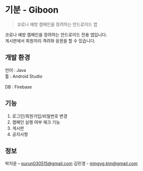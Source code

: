 # 기분 - Giboon
> 코로나 예방 캠페인을 장려하는 안드로이드 앱

<!-- [![NPM Version][npm-image]][npm-url]
[![Build Status][travis-image]][travis-url]
[![Downloads Stats][npm-downloads]][npm-url] -->

코로나 예방 캠페인을 장려하는 안드로이드 전용 앱입니다.  <br>
게시판에서 회원끼리 격려와 응원을 할 수 있습니다.   <br>

## 개발 환경
언어 : Java<br>
툴 : Android Studio<br>\
DB : Firebase

## 기능
1. 로그인/회원가입/비밀번호 변경
2. 캠페인 실행 여부 체크 기능
3. 게시판
4. 공지사항

## 정보
박지윤 – purun030515@gmail.com
김민경 - mingyg.kim@gmail.com
